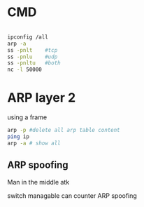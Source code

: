 # CMD

```bash

ipconfig /all
arp -a
ss -pnlt    #tcp
ss -pnlu    #udp
ss -pnltu   #both
nc -l 50000

```

# ARP layer 2
using a frame 
```bash
arp -p #delete all arp table content
ping ip
arp -a # show all  
```
## ARP spoofing

Man in the middle atk

switch managable can counter ARP spoofing 

